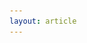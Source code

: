 ```yaml
---
layout: article
---
```


<head>
    <meta charset="UTF-8">
    <meta name="viewport" content="width=device-width, initial-scale=1.0">
    <script>
        async function fetchRepoData(element) {
            const username = element.getAttribute('data-username');
            const repo = element.getAttribute('data-repo');

            if (!username || !repo) {
                element.textContent = 'Missing username or repository name.';
                return;
            }

            const url = `https://api.github.com/repos/${username}/${repo}`;

            try {
                const response = await fetch(url);
                if (!response.ok) {
                    throw new Error(`Error: ${response.statusText}`);
                }

                const data = await response.json();
                const creationDate = new Date(data.created_at);

                element.textContent = `Repo created on: ${creationDate.toLocaleDateString()}`;
            } catch (error) {
                console.log(error);
                element.textContent = `Failed to fetch data: ${error.message}`;
            }
        }

        window.onload = () => {
            document.querySelectorAll('p[data-username][data-repo]').forEach(fetchRepoData);
        };
    </script>
</head>

<body>
<div class="coding-item">
    <a href="https://github.com/hereismari/tensorflow-maml"><img src="https://github.com/hereismari/tensorflow-maml/raw/master/imgs/maml_vs_nn.png" style="float:left;"></a>
    <h4>MAML in TF 2.0</h4>
    <div class="github-info">
        <p data-username="hereismari" data-repo="tensorflow-maml">Loading...</p>
        <iframe src="https://ghbtns.com/github-btn.html?user=hereismari&repo=tensorflow-maml&type=star&count=true" frameborder="0" scrolling="0" title="GitHub" class="github-link"></iframe>
        <iframe src="https://ghbtns.com/github-btn.html?user=hereismari&repo=tensorflow-maml&type=fork&count=true" frameborder="0" scrolling="0" title="GitHub" class="github-link"></iframe>
    </div>
    <div class="description">
        <p>Reproduction of the <a href='https://arxiv.org/abs/1703.03400'>MAML paper</a> using TensorFlow 2.0.</p>
    </div>
</div>

<div class="coding-item">
    <a href="https://github.com/hereismari/playing-games-with-tfjs"><img src="https://github.com/hereismari/playing-games-with-tfjs/raw/master/demo/demo_tetris1.gif" style="float:left;"></a>
    <h4>Playing a game using TF JS</h4>
    <div class="github-info">
        <p data-username="hereismari" data-repo="playing-games-with-tfjs">Loading...</p>
        <iframe src="https://ghbtns.com/github-btn.html?user=hereismari&repo=playing-games-with-tfjs&type=star&count=true" frameborder="0" scrolling="0" class="github-link" title="GitHub"></iframe>
        <iframe src="https://ghbtns.com/github-btn.html?user=hereismari&repo=playing-games-with-tfjs&type=fork&count=true" frameborder="0" scrolling="0" class="github-link" title="GitHub"></iframe>
    </div>
    <div class="description">
        <p>I’ve built a demo using TensorFlow JS to play different games just using a camera!</p>
    </div>
</div>

<div class="coding-item">
    <a href="https://github.com/hereismari/tf-eager-text-generation"><img src="https://github.com/hereismari/tf-eager-text-generation/raw/master/utils/colors.png" style="float:left;"></a>
    <h4>Text generation with tf.eager</h4>
    <div class="github-info">
        <p data-username="hereismari" data-repo="tf-eager-text-generation">Loading...</p>
        <iframe src="https://ghbtns.com/github-btn.html?user=hereismari&repo=tf-eager-text-generation&type=star&count=true" frameborder="0" scrolling="0" class="github-link" title="GitHub"></iframe>
        <iframe src="https://ghbtns.com/github-btn.html?user=hereismari&repo=tf-eager-text-generation&type=fork&count=true" frameborder="0" scrolling="0" class="github-link" title="GitHub"></iframe>
    </div>
    <div class="description">
        <p>Modified version of <a href='https://www.tensorflow.org/tutorials/sequences/text_generation'>TensorFlow tutorial about text generation</a>
        using TensorFlow Eager. Including fun examples.</p>
    </div>
</div>

 <div class="coding-item">
    <a href="https://github.com/hereismari/mnist-android-tensorflow"><img src="img/mnist-android.gif" style="float:left;"></a>
    <h4>MNIST on Android</h4>
    <div class="github-info">
        <p data-username="hereismari" data-repo="mnist-android-tensorflow">Loading...</p>
        <iframe src="https://ghbtns.com/github-btn.html?user=hereismari&repo=mnist-android-tensorflow&type=star&count=true" frameborder="0" scrolling="0" class="github-link" title="GitHub"></iframe>
        <iframe src="https://ghbtns.com/github-btn.html?user=hereismari&repo=mnist-android-tensorflow&type=fork&count=true" frameborder="0" scrolling="0" class="github-link" title="GitHub"></iframe>
    </div>
    <div class="description">
        <p>A MNIST model ready to run on Android, including instructions about how to do it on your own.
           <a href="https://www.youtube.com/watch?v=kFWKdLOxykE&t=67s">This work was featured in a video from Siraj Raval</a>!!! The video has > 150k views!</p>
    </div>
</div>

<div class="coding-item">
    <a href="https://github.com/hereismari/easy21"><img src="https://github.com/hereismari/easy21/raw/master/imgs/sarsa.gif" style="float:left;"></a>
    <h4>Easy 21 Assignment</h4>
    <div class="github-info">
        <p data-username="hereismari" data-repo="easy21">Loading...</p>
        <iframe src="https://ghbtns.com/github-btn.html?user=hereismari&repo=easy21&type=star&count=true" frameborder="0" scrolling="0" class="github-link" title="GitHub"></iframe>
        <iframe src="https://ghbtns.com/github-btn.html?user=hereismari&repo=easy21&type=fork&count=true" frameborder="0" scrolling="0" class="github-link" title="GitHub"></iframe>
    </div>
    <div class="description">
        <p>An introduction to RL by solving the Easy21 assignment from the RL class by David Silver.</p>
    </div>
</div>

<div class="coding-item">
    <a href="https://github.com/hereismari/spotify-flask"><img src="img/spotify-flask.png" style="float:left;"></a>
    <h4>Spotify-Flask</h4>
    <div class="github-info">
        <p data-username="hereismari" data-repo="spotify-flask">Loading...</p>
        <iframe src="https://ghbtns.com/github-btn.html?user=hereismari&repo=spotify-flask&type=star&count=true" frameborder="0" scrolling="0" class="github-link" title="GitHub"></iframe>
        <iframe src="https://ghbtns.com/github-btn.html?user=hereismari&repo=spotify-flask&type=fork&count=true" frameborder="0" scrolling="0" class="github-link" title="GitHub"></iframe>
    </div>
    <div class="description">
        <p>Request data from Spotify API using Flask. It also includes pre-built templates.</p>
    </div>
</div>

<div class="coding-item">
    <a href="https://github.com/hereismari/DeepLearning"><img src="img/deep.png" style="float:left;"></a>
    <h4>Learning Deep Learning</h4>
    <div class="github-info">
        <p data-username="hereismari" data-repo="DeepLearning">Loading...</p>
        <iframe src="https://ghbtns.com/github-btn.html?user=hereismari&repo=DeepLearning&type=star&count=true" frameborder="0" scrolling="0" class="github-link" title="GitHub"></iframe>
        <iframe src="https://ghbtns.com/github-btn.html?user=hereismari&repo=DeepLearning&type=fork&count=true" frameborder="0" scrolling="0" class="github-link" title="GitHub"></iframe>
    </div>
    <div class="description">
        <p>This repository keeps track of my path towards getting started with Deep Learning (mainly with TensorFlow).</p>
    </div>
</div>

<div class="coding-item">
    <a href="https://github.com/hereismari/UVaCPTracker"><img src="img/uvacptracker.gif" style="float:left;"></a>
    <h4>UVaCPTracker</h4>
    <div class="github-info">
        <p data-username="hereismari" data-repo="UVaCPTracker">Loading...</p>
        <iframe src="https://ghbtns.com/github-btn.html?user=hereismari&repo=UVaCPTracker&type=star&count=true" frameborder="0" scrolling="0" class="github-link" title="GitHub"></iframe>
        <iframe src="https://ghbtns.com/github-btn.html?user=hereismari&repo=UVaCPTracker&type=fork&count=true" frameborder="0" scrolling="0" class="github-link" title="GitHub"></iframe>
    </div>
    <div class="description">
        <p>UVaCPTracker is a Chrome extension that makes it easier to keep track of how many problems in Competitive Programming a user has already solved. <a href="https://chrome.google.com/webstore/detail/uvacptracker/ankphgpmnicdkehhmnklhlodkfkecjbh" target="_blank">Download here!</a></p>
    </div>
</div>

<div class="coding-item">
    <a href="https://github.com/hereismari/spotifyoutube"><img src="img/spotifyoutube.gif" style="float:left;"></a>
    <h4>SpotifYoutube</h4>
    <div class="github-info">
        <p data-username="hereismari" data-repo="spotifyoutube">Loading...</p>
        <iframe src="https://ghbtns.com/github-btn.html?user=hereismari&repo=spotifyoutube&type=star&count=true" frameborder="0" scrolling="0" class="github-link" title="GitHub"></iframe>
        <iframe src="https://ghbtns.com/github-btn.html?user=hereismari&repo=spotifyoutube&type=fork&count=true" frameborder="0" scrolling="0" class="github-link" title="GitHub"></iframe>
    </div>
    <div class="description">
        <p>A Chrome extension that connects YouTube with Spotify through a button. It allows users to go from YouTube music videos to songs, albums, or bands in Spotify. <a href="https://chrome.google.com/webstore/detail/spotifyoutube/ankphgpmnicdkehhmnklhlodkfkecjbh" target="_blank">Download here!</a></p>
    </div>
</div>

<div class="coding-item">
    <a href="https://github.com/hereismari/a2oj-as-csv"><img src="img/a2ojascsv.png" style="float:left;"></a>
    <h4>A2OJ as CSV</h4>
    <div class="github-info">
        <p data-username="hereismari" data-repo="a2oj-as-csv">Loading...</p>
        <iframe src="https://ghbtns.com/github-btn.html?user=hereismari&repo=a2oj-as-csv&type=star&count=true" frameborder="0" scrolling="0" class="github-link" title="GitHub"></iframe>
        <iframe src="https://ghbtns.com/github-btn.html?user=hereismari&repo=a2oj-as-csv&type=fork&count=true" frameborder="0" scrolling="0" class="github-link" title="GitHub"></iframe>
    </div>
    <div class="description">
        <p>Python script that takes an <a href="https://a2oj.com/">a2oj</a> standing and returns a CSV with the submissions information.</p>
    </div>
</div>

<div class="coding-item">
    <a href="https://github.com/hereismari/Programming"><img src="img/cp.jpg" style="float:left;"></a>
    <h4>Algorithms for Competitive Programming</h4>
    <div class="github-info">
        <p data-username="hereismari" data-repo="Programming">Loading...</p>
        <iframe src="https://ghbtns.com/github-btn.html?user=hereismari&repo=Programming&type=star&count=true" frameborder="0" scrolling="0" class="github-link" title="GitHub"></iframe>
        <iframe src="https://ghbtns.com/github-btn.html?user=hereismari&repo=Programming&type=fork&count=true" frameborder="0" scrolling="0" class="github-link" title="GitHub"></iframe>
    </div>
    <div class="description">
        <p>Python script that takes an <a href="https://a2oj.com/">a2oj</a> standing and returns a CSV with the submissions information.</p>
    </div>
</div>


</body>
